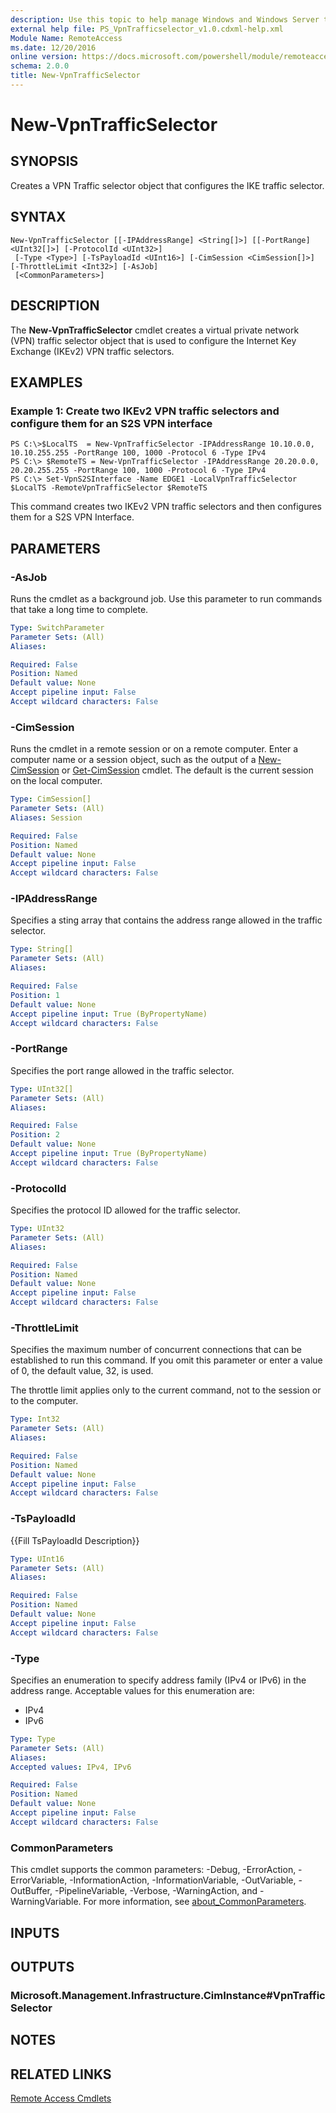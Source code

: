 ```yaml
---
description: Use this topic to help manage Windows and Windows Server technologies with Windows PowerShell.
external help file: PS_VpnTrafficselector_v1.0.cdxml-help.xml
Module Name: RemoteAccess
ms.date: 12/20/2016
online version: https://docs.microsoft.com/powershell/module/remoteaccess/new-vpntrafficselector?view=windowsserver2016-ps&wt.mc_id=ps-gethelp
schema: 2.0.0
title: New-VpnTrafficSelector
---
```


# New-VpnTrafficSelector

## SYNOPSIS
Creates a VPN Traffic selector object that configures the IKE traffic selector.

## SYNTAX

```
New-VpnTrafficSelector [[-IPAddressRange] <String[]>] [[-PortRange] <UInt32[]>] [-ProtocolId <UInt32>]
 [-Type <Type>] [-TsPayloadId <UInt16>] [-CimSession <CimSession[]>] [-ThrottleLimit <Int32>] [-AsJob]
 [<CommonParameters>]
```

## DESCRIPTION
The **New-VpnTrafficSelector** cmdlet creates a virtual private network (VPN) traffic selector object that is used to configure the Internet Key Exchange (IKEv2) VPN traffic selectors.

## EXAMPLES

### Example 1: Create two IKEv2 VPN traffic selectors and configure them for an S2S VPN interface
```
PS C:\>$LocalTS  = New-VpnTrafficSelector -IPAddressRange 10.10.0.0, 10.10.255.255 -PortRange 100, 1000 -Protocol 6 -Type IPv4
PS C:\> $RemoteTS = New-VpnTrafficSelector -IPAddressRange 20.20.0.0, 20.20.255.255 -PortRange 100, 1000 -Protocol 6 -Type IPv4
PS C:\> Set-VpnS2SInterface -Name EDGE1 -LocalVpnTrafficSelector $LocalTS -RemoteVpnTrafficSelector $RemoteTS
```

This command creates two IKEv2 VPN traffic selectors and then configures them for a S2S VPN Interface.

## PARAMETERS

### -AsJob
Runs the cmdlet as a background job. Use this parameter to run commands that take a long time to complete.

```yaml
Type: SwitchParameter
Parameter Sets: (All)
Aliases: 

Required: False
Position: Named
Default value: None
Accept pipeline input: False
Accept wildcard characters: False
```

### -CimSession
Runs the cmdlet in a remote session or on a remote computer.
Enter a computer name or a session object, such as the output of a [New-CimSession](https://go.microsoft.com/fwlink/p/?LinkId=227967) or [Get-CimSession](https://go.microsoft.com/fwlink/p/?LinkId=227966) cmdlet.
The default is the current session on the local computer.

```yaml
Type: CimSession[]
Parameter Sets: (All)
Aliases: Session

Required: False
Position: Named
Default value: None
Accept pipeline input: False
Accept wildcard characters: False
```

### -IPAddressRange
Specifies a sting array that contains the address range allowed in the traffic selector.

```yaml
Type: String[]
Parameter Sets: (All)
Aliases: 

Required: False
Position: 1
Default value: None
Accept pipeline input: True (ByPropertyName)
Accept wildcard characters: False
```

### -PortRange
Specifies the port range allowed in the traffic selector.

```yaml
Type: UInt32[]
Parameter Sets: (All)
Aliases: 

Required: False
Position: 2
Default value: None
Accept pipeline input: True (ByPropertyName)
Accept wildcard characters: False
```

### -ProtocolId
Specifies the protocol ID allowed for the traffic selector.

```yaml
Type: UInt32
Parameter Sets: (All)
Aliases: 

Required: False
Position: Named
Default value: None
Accept pipeline input: False
Accept wildcard characters: False
```

### -ThrottleLimit
Specifies the maximum number of concurrent connections that can be established to run this command.
If you omit this parameter or enter a value of 0, the default value, 32, is used.

The throttle limit applies only to the current command, not to the session or to the computer.

```yaml
Type: Int32
Parameter Sets: (All)
Aliases: 

Required: False
Position: Named
Default value: None
Accept pipeline input: False
Accept wildcard characters: False
```

### -TsPayloadId
{{Fill TsPayloadId Description}}

```yaml
Type: UInt16
Parameter Sets: (All)
Aliases: 

Required: False
Position: Named
Default value: None
Accept pipeline input: False
Accept wildcard characters: False
```

### -Type
Specifies an enumeration to specify address family (IPv4 or IPv6) in the address range.
Acceptable values for this enumeration are: 

- IPv4
- IPv6

```yaml
Type: Type
Parameter Sets: (All)
Aliases: 
Accepted values: IPv4, IPv6

Required: False
Position: Named
Default value: None
Accept pipeline input: False
Accept wildcard characters: False
```

### CommonParameters
This cmdlet supports the common parameters: -Debug, -ErrorAction, -ErrorVariable, -InformationAction, -InformationVariable, -OutVariable, -OutBuffer, -PipelineVariable, -Verbose, -WarningAction, and -WarningVariable. For more information, see [about_CommonParameters](https://go.microsoft.com/fwlink/?LinkID=113216).

## INPUTS

## OUTPUTS

### Microsoft.Management.Infrastructure.CimInstance#VpnTrafficSelector

## NOTES

## RELATED LINKS

[Remote Access Cmdlets](./remoteaccess.md)

